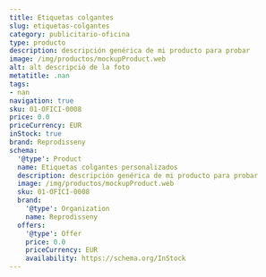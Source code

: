 ```yaml
---
title: Etiquetas colgantes
slug: etiquetas-colgantes
category: publicitario-oficina
type: producto
description: descripción genérica de mi producto para probar
image: /img/productos/mockupProduct.web
alt: alt descripció de la foto
metatitle: .nan
tags:
- nan
navigation: true
sku: 01-OFICI-0008
price: 0.0
priceCurrency: EUR
inStock: true
brand: Reprodisseny
schema:
  '@type': Product
  name: Etiquetas colgantes personalizados
  description: descripción genérica de mi producto para probar
  image: /img/productos/mockupProduct.web
  sku: 01-OFICI-0008
  brand:
    '@type': Organization
    name: Reprodisseny
  offers:
    '@type': Offer
    price: 0.0
    priceCurrency: EUR
    availability: https://schema.org/InStock
---
```

